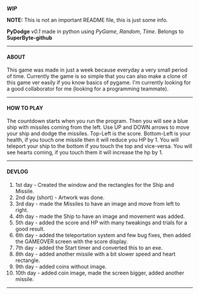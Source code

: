 ***WIP***

**NOTE:** This is not an important README file, this is just some info.

**PyDodge** *v0.1* made in python using *PyGame*, *Random*, *Time*.
Belongs to **SuperByte-github**

***

#### ABOUT

This game was made in just a week because everyday a very small period of time. Currently the game is so simple that you can also make a clone of this game ver easily if you know basics of pygame. I'm currently looking for a good collaborator for me (looking for a programming teammate).
***

#### HOW TO PLAY

The countdown starts when you run the program.
Then you will see a blue ship with missiles coming from the left.
Use UP and DOWN arrows to move your ship and dodge the missiles.
Top-Left is the score.
Bottom-Left is your health, if you touch one missile then it will reduce you HP by 1.
You will teleport your ship to the bottom if you touch the top and vice-versa.
You will see hearts coming, if you touch them it will increase the hp by 1.

***

#### DEVLOG

1. 1st day - Created the window and the rectangles for the Ship and Missile.
2. 2nd day (short) - Artwork was done.
3. 3rd day - made the Missiles to have an image and move from left to right.
4. 4th day - made the Ship to have an image and movement was added.
5. 5th day - added the score and HP with many tweakings and trials for a good result.
6. 6th day - added the teleportation system and few bug fixes, then added the GAMEOVER screen with the score display.
7. 7th day - added the Start timer and converted this to an exe.
8. 8th day - added another missile with a bit slower speed and heart rectangle.
9. 9th day - added coins without image.
10. 10th day - added coin image, made the screen bigger, added another missile.

***
